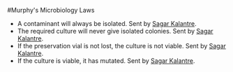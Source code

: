 #Murphy's Microbiology Laws
* A contaminant will always be isolated. Sent by [Sagar Kalantre](mailto:ksagar_2000@yahoo.com).
* The required culture will never give isolated colonies. Sent by [Sagar Kalantre](mailto:ksagar_2000@yahoo.com).
* If the preservation vial is not lost, the culture is not viable. Sent by [Sagar Kalantre](mailto:ksagar_2000@yahoo.com).
* If the culture is viable, it has mutated. Sent by [Sagar Kalantre](mailto:ksagar_2000@yahoo.com).